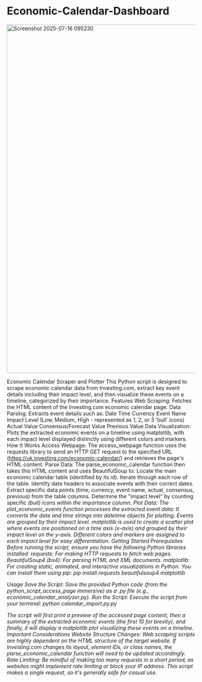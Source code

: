 # Economic-Calendar-Dashboard

<img width="1198" height="930" alt="Screenshot 2025-07-16 095230" src="https://github.com/user-attachments/assets/2840c91a-11e2-4ce0-bf8d-7f094bcb1dc4" />

Economic Calendar Scraper and Plotter
This Python script is designed to scrape economic calendar data from Investing.com, extract key event details including their impact level, and then visualize these events on a timeline, categorized by their importance.
Features
Web Scraping: Fetches the HTML content of the Investing.com economic calendar page.
Data Parsing: Extracts event details such as:
Date
Time
Currency
Event Name
Impact Level (Low, Medium, High - represented as 1, 2, or 3 'bull' icons)
Actual Value
Consensus/Forecast Value
Previous Value
Data Visualization: Plots the extracted economic events on a timeline using matplotlib, with each impact level displayed distinctly using different colors and markers.
How It Works
Access Webpage: The access_webpage function uses the requests library to send an HTTP GET request to the specified URL (https://uk.investing.com/economic-calendar/) and retrieves the page's HTML content.
Parse Data: The parse_economic_calendar function then takes this HTML content and uses BeautifulSoup to:
Locate the main economic calendar table (identified by its id).
Iterate through each row of the table.
Identify date headers to associate events with their correct dates.
Extract specific data points (time, currency, event name, actual, consensus, previous) from the table columns.
Determine the "impact level" by counting specific <i> (bull) icons within the importance column.
Plot Data: The plot_economic_events function processes the extracted event data:
It converts the date and time strings into datetime objects for plotting.
Events are grouped by their impact level.
matplotlib is used to create a scatter plot where events are positioned on a time axis (x-axis) and grouped by their impact level on the y-axis.
Different colors and markers are assigned to each impact level for easy differentiation.
Getting Started
Prerequisites
Before running the script, ensure you have the following Python libraries installed:
requests: For making HTTP requests to fetch web pages.
BeautifulSoup4 (bs4): For parsing HTML and XML documents.
matplotlib: For creating static, animated, and interactive visualizations in Python.
You can install them using pip:
pip install requests beautifulsoup4 matplotlib


Usage
Save the Script: Save the provided Python code (from the python_script_access_page immersive) as a .py file (e.g., economic_calendar_analyzer.py).
Run the Script: Execute the script from your terminal:
python calendar_import.py.py


The script will first print a preview of the accessed page content, then a summary of the extracted economic events (the first 10 for brevity), and finally, it will display a matplotlib plot visualizing these events on a timeline.
Important Considerations
Website Structure Changes: Web scraping scripts are highly dependent on the HTML structure of the target website. If Investing.com changes its layout, element IDs, or class names, the parse_economic_calendar function will need to be updated accordingly.
Rate Limiting: Be mindful of making too many requests in a short period, as websites might implement rate limiting or block your IP address. This script makes a single request, so it's generally safe for casual use.



